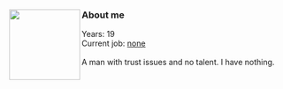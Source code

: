 ### <img src="https://user-images.githubusercontent.com/93148118/150190919-c9ec2962-4caa-41b9-936a-8e63c8c9ad46.png" align="left" height="128" width="128" ></a> About me
Years: 19 <br/>
Current job: [none]() <br/><br/>
A man with trust issues and no talent. I have nothing.
